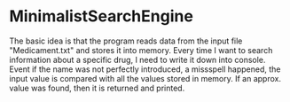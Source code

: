# MinimalistSearchEngine
The basic idea is that the program reads data from the input file "Medicament.txt" and stores it into memory. Every time I want to search information about a specific drug, I need to write it down into console. <br />
Event if the name was not perfectly introduced, a missspell happened, the input value is compared with all the values stored in memory. If an approx. value was found, then it is returned and printed.
